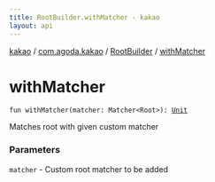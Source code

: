 ```yaml
---
title: RootBuilder.withMatcher - kakao
layout: api
---
```


<div class='api-docs-breadcrumbs'><a href="../../index.html">kakao</a> / <a href="../index.html">com.agoda.kakao</a> / <a href="index.html">RootBuilder</a> / <a href=".">withMatcher</a></div>

# withMatcher

<div class="signature"><code><span class="keyword">fun </span><span class="identifier">withMatcher</span><span class="symbol">(</span><span class="parameterName" id="com.agoda.kakao.RootBuilder$withMatcher(org.hamcrest.Matcher((android.support.test.espresso.Root)))/matcher">matcher</span><span class="symbol">:</span>&nbsp;<span class="identifier">Matcher</span><span class="symbol">&lt;</span><span class="identifier">Root</span><span class="symbol">&gt;</span><span class="symbol">)</span><span class="symbol">: </span><a href="https://kotlinlang.org/api/latest/jvm/stdlib/kotlin/-unit/index.html"><span class="identifier">Unit</span></a></code></div>

Matches root with given custom matcher

### Parameters

<code>matcher</code> - Custom root matcher to be added
